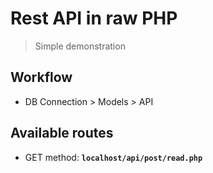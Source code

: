 # Rest API in raw PHP

> Simple demonstration

## Workflow

- DB Connection > Models > API

## Available routes

- GET method: **`localhost/api/post/read.php`**

